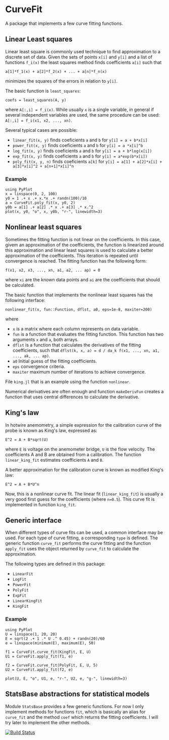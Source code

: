 # CurveFit

A package that implements a few curve fitting functions.

## Linear Least squares

Linear least square is commonly used technique to find approximation to a discrete
set of data. Given the sets of points `x[i]` and `y[i]` and a list of functions `f_i(x)`
the least squares method finds coefficients `a[i]` such that

```
a[1]*f_1(x) + a[2]*f_2(x) + ... + a[n]*f_n(x)
```
minimizes the squares of the errors in relation to `y[i]`.

The basic function is `least_squares`:
```
coefs = least_squares(A, y)
```
where `A[:,i] = f_i(x)`. While usually `x` is a single variable, in general if several
independent variables are used, the same procedure can be used: 
`A[:,i] = f_i(x1, x2, ..., xn)`.

Several typical cases are possible:
 * `linear_fit(x, y)` finds coeficients `a` and `b` for `y[i] = a + b*x[i]`
 * `power_fit(x, y)` finds coeficients `a` and `b` for `y[i] = a *x[i]^b`
 * `log_fit(x, y)` finds coeficients `a` and `b` for `y[i] = a + b*log(x[i])`
 * `exp_fit(x, y)` finds coeficients `a` and `b` for `y[i] = a*exp(b*x[i])`
 * `poly_fit(x, y, n)` finds coeficients `a[k]`  for 
   `y[i] = a[1] + a[2]*x[i] + a[3]*x[i]^2 + a[n+1]*x[i]^n`

### Example
```
using PyPlot
x = linspace(0, 2, 100)
y0 = 1 .+ x .+ x.*x .+ randn(100)/10
a = CurveFit.poly_fit(x, y0, 2)
y0b = a[1] .+ a[2] .* x .+ a[3] .* x.^2 
plot(x, y0, "o", x, y0b, "r-", linewidth=3)
```

## Nonlinear least squares

Sometimes the fitting function is not linear on the coefficients. In this case, givem
an approximation of the coefficients, the function is linearized around this 
approximation and linear least squares is used to calculate a better 
approximation of the coefficients. This iteration is repeated until convergence is 
reached. The fitting function has the following form:
```
f(x1, x2, x3, ..., xn, a1, a2, ... ap) = 0
```
where `xi` are the known data points and `ai` are the coefficients that 
should be calculated. 

The basic function that implements the nonlinear least squares has the following 
interface:
```
nonlinear_fit(x, fun::Function, dflst, a0, eps=1e-8, maxiter=200)
```
where 
 * `x` is a matrix where each column represents on data variable.
 * `fun` is a function that evaluates the fitting function. This function 
   has two arguments `x` and `a`, both arrays.
 * `dflst` is a function that calculates the derivatives of the fitting coefficients, 
  such that `dflst(k, x, a) = d / da_k f(x1, ..., xn, a1, ..., ak, ... ap)`.
 * `a0` Initial guess of the fitting coefficients.
 * `eps` convergence criteria.
 * `maxiter` maximum number of iterations to achieve convergence.

File `king.jl` that is an example using the function `nonlinear`.

Numerical derivatives are often enough and function `makeDerivFun` creates
a function that uses central differences to calculate the derivative.

## King's law

In hotwire anemometry, a simple expression for the calibration curve of the probe 
is known as King's law, expressed as:
```
E^2 = A + B*sqrt(U)
```
where `E` is voltage on the anemometer bridge, `U` is the flow velocity.
The coefficients A and B are obtained from a calibration. The function
`linear_king_fit` estimates coefficients `A` and `B`.

A better approximation for the calibration curve is known as modified
King's law:
```
E^2 = A + B*U^n
```
Now, this is a nonlinear curve fit. The linear fit (`linear_king_fit`) is usually
a very good first guess for the coefficients (where `n=0.5`). This curve fit is 
implemented in function `king_fit`.





## Generic interface

When different types of curve fits can be used, a common interface may be used. 
For each type of curve fitting, a corresponding `type` is defined. The generic function 
`curve_fit`  performs the curve fitting and the function `apply_fit` uses the object
returned by `curve_fit` to calculate the approximation.

The following types are defined in this package:
 * `LinearFit`
 * `LogFit`
 * `PowerFit`
 * `PolyFit`
 * `ExpFit`
 * `LinearKingFit`
 * `KingFit`


### Example
```
using PyPlot
U = linspace(1, 20, 20)
E = sqrt(2 .+ 1 .* U .^ 0.45) + randn(20)/60
e = linspace(minimum(E), maximum(E), 50)

f1 = CurveFit.curve_fit(KingFit, E, U)
U1 = CurveFit.apply_fit(f1, e)

f2 = CurveFit.curve_fit(PolyFit, E, U, 5)
U2 = CurveFit.apply_fit(f2, e)

plot(U, E, "o", U1, e, "r-", U2, e, "g-", linewidth=3)
```

## StatsBase abstractions for statistical models

Module `StatsBase` provides a few generic functions. For now I only implement
methods for functions `fit`, which is basically an alias for `curve_fit` and 
the method `coef` which returns the fitting coefficients. I will try later to 
implement the other methods.




[![Build Status](https://travis-ci.org/pjabardo/CurveFit.jl.svg)](https://travis-ci.org/pjabardo/CurveFit.jl)
